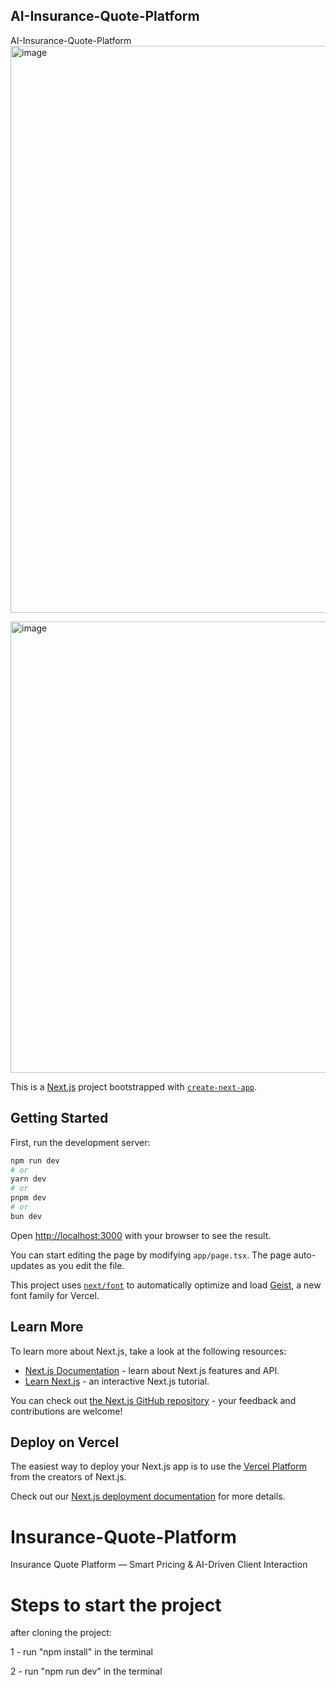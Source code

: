 ## AI-Insurance-Quote-Platform
AI-Insurance-Quote-Platform<img width="1087" height="907" alt="image" src="https://github.com/user-attachments/assets/6c5feb6b-28c1-40a7-998c-2b8879fe0328" />


<img width="1097" height="722" alt="image" src="https://github.com/user-attachments/assets/6926c7b2-9e21-4c5a-bf02-f555fa4670f3" />


This is a [Next.js](https://nextjs.org) project bootstrapped with [`create-next-app`](https://nextjs.org/docs/app/api-reference/cli/create-next-app).

## Getting Started

First, run the development server:

```bash
npm run dev
# or
yarn dev
# or
pnpm dev
# or
bun dev
```

Open [http://localhost:3000](http://localhost:3000) with your browser to see the result.

You can start editing the page by modifying `app/page.tsx`. The page auto-updates as you edit the file.

This project uses [`next/font`](https://nextjs.org/docs/app/building-your-application/optimizing/fonts) to automatically optimize and load [Geist](https://vercel.com/font), a new font family for Vercel.

## Learn More

To learn more about Next.js, take a look at the following resources:

- [Next.js Documentation](https://nextjs.org/docs) - learn about Next.js features and API.
- [Learn Next.js](https://nextjs.org/learn) - an interactive Next.js tutorial.

You can check out [the Next.js GitHub repository](https://github.com/vercel/next.js) - your feedback and contributions are welcome!

## Deploy on Vercel

The easiest way to deploy your Next.js app is to use the [Vercel Platform](https://vercel.com/new?utm_medium=default-template&filter=next.js&utm_source=create-next-app&utm_campaign=create-next-app-readme) from the creators of Next.js.

Check out our [Next.js deployment documentation](https://nextjs.org/docs/app/building-your-application/deploying) for more details.


# Insurance-Quote-Platform
Insurance Quote Platform — Smart Pricing &amp; AI-Driven Client Interaction

# Steps to start the project

after cloning the project:

1 - run "npm install" in the terminal

2 - run "npm run dev" in the terminal

